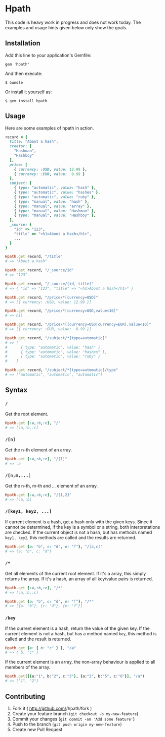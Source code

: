 # Hpath

This code is heavy work in progress and does not work today. The examples and usage hints given below only show the goals.

## Installation

Add this line to your application's Gemfile:

    gem 'hpath'

And then execute:

    $ bundle

Or install it yourself as:

    $ gem install hpath

## Usage

Here are some examples of hpath in action.

```ruby
record = {
  title: "About a hash",
  creator: [
    "Hashman",
    "Hashboy"
  ],
  price: [
    { currency: :USD, value: 12.99 },
    { currency: :EUR, value:  8.99 }
  ],
  subject: [
    { type: "automatic", value: "hash" },
    { type: "automatic", value: "hashes" },
    { type: "automatic", value: "ruby" },
    { type: "manual", value: "hash" },
    { type: "manual", value: "array" },
    { type: "manual", value: "Hashman" },
    { type: "manual", value: "Hashboy" },
  ],
  _source: {
    "id" => "123",
    "title" => "<h1>About a hash</h1>",
    ...
  }
}

Hpath.get record, "/title"
# => "About a hash"

Hpath.get record, "/_source/id"
# => "123"

Hpath.get record, "/_source/[id, title]"
# => { "id" => "123", "title" => "<h1>About a hash</h1>" }

Hpath.get record, "/price/*[currency=USD]"
# => [{ currency: :USD, value: 12.99 }]

Hpath.get record, "/price/*[currency=USD,value<10]"
# => nil

Hpath.get record, "/price/*[(currency=USD|currency=EUR),value<10]"
# => [{ currency: :EUR, value:  8.99 }]

Hpath.get record, "/subject/*[type=automatic]"
# => [
#      { type: "automatic", value: "hash" },
#      { type: "automatic", value: "hashes" },
#      { type: "automatic", value: "ruby" }
#    ]

Hpath.get record, "/subject/*[type=automatic]/type"
# => ["automatic", "automatic", "automatic"]
```

## Syntax

### `/`
Get the root element.

```ruby
Hpath.get [:a,:b,:c], "/"
# => [:a,:b,:c]
```

### `/[n]`
Get the n-th element of an array.

```ruby
Hpath.get [:a,:b,:c], "/[1]"
# => :a
```

### `/[n,m,...]`
Get the n-th, m-th and ... element of an array.

```ruby
Hpath.get [:a,:b,:c], "/[1,2]"
# => [:a,:b]
```

### `/[key1, key2, ...]`
If current element is a hash, get a hash only with the given keys. Since it cannot be determined, if the key is a symbol or a string, both interpretations are checked. If the current object is not a hash, but has methods named `key1, key2`, this methods are called and the results are returned.

```ruby
Hpath.get {a: "b", c: "d", e: "f"}, "/[a,c]"
# => {a: "b", c: "d"}
```

### `/*`
Get all elements of the current root element. If it's a array, this simply returns the array. If it's a hash, an array of all key/value pairs is returned.

```ruby
Hpath.get [:a,:b,:c], "/*"
# => [:a,:b,:c]
```

```ruby
Hpath.get {a: "b", c: "d", e: "f"}, "/*"
# => [{a: "b"}, {c: "d"}, {e: "f"}]
```

### `/key`
If the current element is a hash, return the value of the given key. If the current element is not a hash, but has a method named `key`, this method is called and the result is returned.

```ruby
Hpath.get {a: { b: "c" } }, "/a"
# => { b: "c" }
```

If the current element is an array, the non-array behaviour is applied to all members of the array.

```ruby
Hpath.get([{a:"1", b:"2", c:"3"}, {a:"2", b:"5", c:"6"}], "/a")
# => ["1", "2"]
```

## Contributing

1. Fork it ( http://github.com/<my-github-username>/hpath/fork )
2. Create your feature branch (`git checkout -b my-new-feature`)
3. Commit your changes (`git commit -am 'Add some feature'`)
4. Push to the branch (`git push origin my-new-feature`)
5. Create new Pull Request
